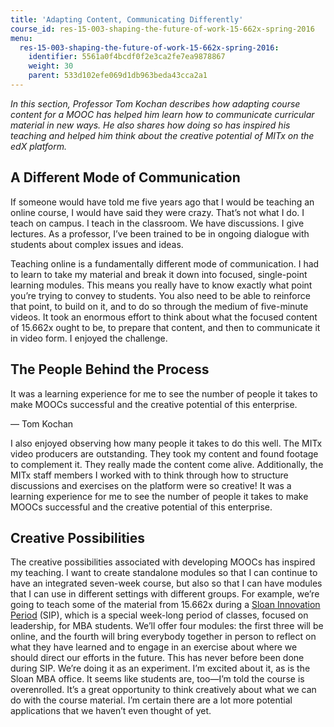 ```yaml
---
title: 'Adapting Content, Communicating Differently'
course_id: res-15-003-shaping-the-future-of-work-15-662x-spring-2016
menu:
  res-15-003-shaping-the-future-of-work-15-662x-spring-2016:
    identifier: 5561a0f4bcdf0f2e3ca2fe7ea9878867
    weight: 30
    parent: 533d102efe069d1db963beda43cca2a1
---
```

_In this section, Professor Tom Kochan describes how adapting course content for a MOOC has helped him learn how to communicate curricular material in new ways. He also shares how doing so has inspired his teaching and helped him think about the creative potential of MITx on the edX platform._

A Different Mode of Communication
---------------------------------

If someone would have told me five years ago that I would be teaching an online course, I would have said they were crazy. That’s not what I do. I teach on campus. I teach in the classroom. We have discussions. I give lectures. As a professor, I’ve been trained to be in ongoing dialogue with students about complex issues and ideas.

Teaching online is a fundamentally different mode of communication. I had to learn to take my material and break it down into focused, single-point learning modules. This means you really have to know exactly what point you’re trying to convey to students. You also need to be able to reinforce that point, to build on it, and to do so through the medium of five-minute videos. It took an enormous effort to think about what the focused content of 15.662x ought to be, to prepare that content, and then to communicate it in video form. I enjoyed the challenge.

The People Behind the Process
-----------------------------

It was a learning experience for me to see the number of people it takes to make MOOCs successful and the creative potential of this enterprise.

— Tom Kochan

I also enjoyed observing how many people it takes to do this well. The MITx video producers are outstanding. They took my content and found footage to complement it. They really made the content come alive. Additionally, the MITx staff members I worked with to think through how to structure discussions and exercises on the platform were so creative! It was a learning experience for me to see the number of people it takes to make MOOCs successful and the creative potential of this enterprise.

Creative Possibilities
----------------------

The creative possibilities associated with developing MOOCs has inspired my teaching. I want to create standalone modules so that I can continue to have an integrated seven-week course, but also so that I can have modules that I can use in different settings with different groups. For example, we’re going to teach some of the material from 15.662x during a [Sloan Innovation Period](http://mitsloan.mit.edu/mba/program-components/personalized-curriculum/sloan-innovation-period/) (SIP), which is a special week-long period of classes, focused on leadership, for MBA students. We’ll offer four modules: the first three will be online, and the fourth will bring everybody together in person to reflect on what they have learned and to engage in an exercise about where we should direct our efforts in the future. This has never before been done during SIP. We’re doing it as an experiment. I’m excited about it, as is the Sloan MBA office. It seems like students are, too—I’m told the course is overenrolled. It’s a great opportunity to think creatively about what we can do with the course material. I’m certain there are a lot more potential applications that we haven’t even thought of yet.